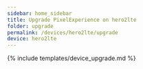 ```yaml
---
sidebar: home_sidebar
title: Upgrade PixelExperience on hero2lte
folder: upgrade
permalink: /devices/hero2lte/upgrade
device: hero2lte
---
```

{% include templates/device_upgrade.md %}
